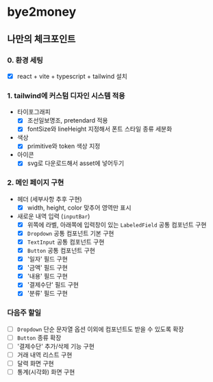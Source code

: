 # bye2money

## 나만의 체크포인트

### 0. 환경 세팅

- [x] react + vite + typescript + tailwind 설치

### 1. tailwind에 커스텀 디자인 시스템 적용

- 타이포그래피
  - [x] 조선일보명조, pretendard 적용
  - [x] fontSize와 lineHeight 지정해서 폰트 스타일 종류 세분화
- 색상
  - [x] primitive와 token 색상 지정
- 아이콘
  - [x] svg로 다운로드해서 asset에 넣어두기

### 2. 메인 페이지 구현

- 헤더 (세부사항 추후 구현)
  - [x] width, height, color 맞추어 영역만 표시
- 새로운 내역 입력 (`inputBar`)
  - [x] 위쪽에 라벨, 아래쪽에 입력창이 있는 `LabeledField` 공통 컴포넌트 구현
  - [x] `Dropdown` 공통 컴포넌트 기본 구현
  - [x] `TextInput` 공통 컴포넌트 구현
  - [x] `Button` 공통 컴포넌트 구현
  - [x] '일자' 필드 구현
  - [x] '금액' 필드 구현
  - [x] '내용' 필드 구현
  - [x] '결제수단' 필드 구현
  - [x] '분류' 필드 구현

### 다음주 할일

- [ ] `Dropdown` 단순 문자열 옵션 이외에 컴포넌트도 받을 수 있도록 확장
- [ ] `Button` 종류 확장
- [ ] '결제수단' 추가/삭제 기능 구현
- [ ] 거래 내역 리스트 구현
- [ ] 달력 화면 구현
- [ ] 통계(시각화) 화면 구현
